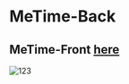 # MeTime-Back
## MeTime-Front **[here](https://github.com/Vitkanda/meTime_front)**
![123](https://user-images.githubusercontent.com/76901834/167852740-1784152d-1482-454f-af5a-48226e225ce4.gif)
